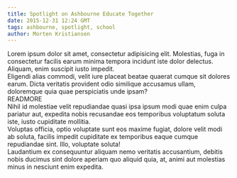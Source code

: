 ```yaml
---
title: Spotlight on Ashbourne Educate Together
date: 2015-12-31 12:24 GMT
tags: ashbourne, spotlight, school
author: Morten Kristiansen
---
```


<div>Lorem ipsum dolor sit amet, consectetur adipisicing elit. Molestias, fuga in consectetur facilis earum minima tempora incidunt iste dolor delectus. Aliquam, enim suscipit iusto impedit.</div>
<div>Eligendi alias commodi, velit iure placeat beatae quaerat cumque sit dolores earum. Dicta veritatis provident odio similique accusamus ullam, doloremque quia quae perspiciatis unde ipsam?</div>READMORE
<div>Nihil id molestiae velit repudiandae quasi ipsa ipsum modi quae enim culpa pariatur aut, expedita nobis recusandae eos temporibus voluptatum soluta iste, iusto cupiditate mollitia.</div>
<div>Voluptas officia, optio voluptate sunt eos maxime fugiat, dolore velit modi ab soluta, facilis impedit cupiditate ex temporibus eaque cumque repudiandae sint. Illo, voluptate soluta!</div>
<div>Laudantium ex consequuntur aliquam nemo veritatis accusantium, debitis nobis ducimus sint dolore aperiam quo aliquid quia, at, animi aut molestias minus in nesciunt enim expedita.</div>
